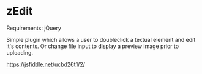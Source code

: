 # zEdit

Requirements: jQuery

Simple plugin which allows a user to doubleclick a textual element and edit it's contents. Or change file input to display a preview image prior to uploading.

https://jsfiddle.net/ucbd26t1/2/
